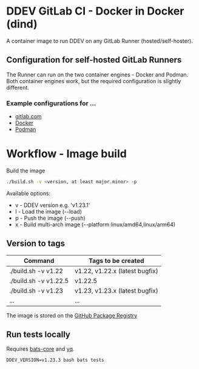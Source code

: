 # DDEV GitLab CI - Docker in Docker (dind)

A container image to run DDEV on any GitLab Runner (hosted/self-hoster).

## Configuration for self-hosted GitLab Runners

The Runner can run on the two container engines - Docker and Podman.
Both container engines work, but the required configuration is slightly different.

### Example configurations for ...
 
* [gitlab.com](docs%2Fgitlab-com.md)
* [Docker](docs%2Fdocker.md)
* [Podman](docs%2Fpodman.md)

# Workflow - Image build

Build the image

```bash
./build.sh -v <version, at least major.minor> -p
``` 

Available options:
 * v - DDEV version e.g. 'v1.23.1' 
 * l - Load the image (--load)
 * p - Push the image (--push)
 * x - Build multi-arch image (--platform linux/amd64,linux/arm64)

## Version to tags

| Command               | Tags to be created             |
|-----------------------|--------------------------------|
| ./build.sh -v v1.22   | v1.22, v1.22.x (latest bugfix) |
| ./build.sh -v v1.22.5 | v1.22.5                        |
| ./build.sh -v v1.23   | v1.23, v1.23.x (latest bugfix) |
| ...                   | ...                            |

The image is stored on the [GitHub Package Registry](https://github.com/ochorocho/ddev-gitlab-ci/pkgs/container/ddev-gitlab-ci) 

## Run tests locally

Requires [bats-core](https://bats-core.readthedocs.io/en/stable/installation.html) and [yq](https://github.com/mikefarah/yq/tree/v4.44.2?tab=readme-ov-file#install).

```
DDEV_VERSION=v1.23.3 bash bats tests
```

